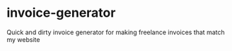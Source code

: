 # invoice-generator

Quick and dirty invoice generator for making freelance invoices that match my website
